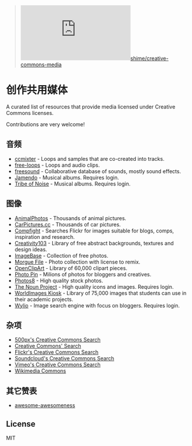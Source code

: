 >![](http://www.easyicon.net/api/resize_png_new.php?id=1174989&size=16)[shime/creative-commons-media](https://github.com/shime/creative-commons-media)


# 创作共用媒体

A curated list of resources that provide media licensed under Creative Commons licenses.

Contributions are very welcome!

## 音频

* [ccmixter](http://ccmixter.org/) - Loops and samples that are co-created into tracks.
* [free-loops](http://free-loops.com/) - Loops and audio clips.
* [freesound](http://www.freesound.org/) - Collaborative database of sounds, mostly sound effects.
* [Jamendo](http://jamendo.com) - Musical albums. Requires login.
* [Tribe of Noise](http://www.tribeofnoise.com/) - Musical albums. Requires login.

## 图像

* [AnimalPhotos](http://animalphotos.info/a/) - Thousands of animal pictures.
* [CarPictures.cc](http://carpictures.cc/cars/photo/) - Thousands of car pictures.
* [Compfight](http://www.compfight.com/) - Searches Flickr for images suitable for blogs, comps, inspiration and research.
* [Creativity103](http://creativity103.com/) - Library of free abstract backgrounds, textures and design ideas.
* [ImageBase](http://imagebase.net/) - Collection of free photos.
* [Morgue File](http://www.morguefile.com/archive/) - Photo collection with license to remix.
* [OpenClipArt](https://openclipart.org/) - Library of 60,000 clipart pieces.
* [Photo Pin](http://photopin.com/) - Milions of photos for bloggers and creatives.
* [Photos8](http://photos8.com/) - High quality stock photos.
* [The Noun Project](http://thenounproject.com/) - High quality icons and images. Requires login.
* [WorldImages Kiosk](http://worldimages.sjsu.edu/) - Library of 75,000 images that students can use in their academic projects.
* [Wylio](http://wylio.com/) - Image search engine with focus on bloggers. Requires login.

## 杂项

* [500px's Creative Commons Search](http://500px.com/creativecommons)
* [Creative Commons' Search](http://search.creativecommons.org/)
* [Flickr's Creative Commons Search](https://www.flickr.com/creativecommons/)
* [Soundcloud's Creative Commons Search](https://soundcloud.com/search/sounds?filter.license=to_share)
* [Vimeo's Creative Commons Search](http://vimeo.com/creativecommons)
* [Wikimedia Commons](http://commons.wikimedia.org/)

## 其它赞表

* [awesome-awesomeness](https://github.com/bayandin/awesome-awesomeness)

## License

MIT
